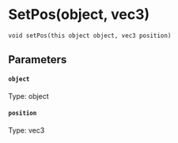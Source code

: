 # SetPos(object, vec3)

```
void setPos(this object object, vec3 position)
```

## Parameters

#### `object`
Type: object

#### `position`
Type: vec3

